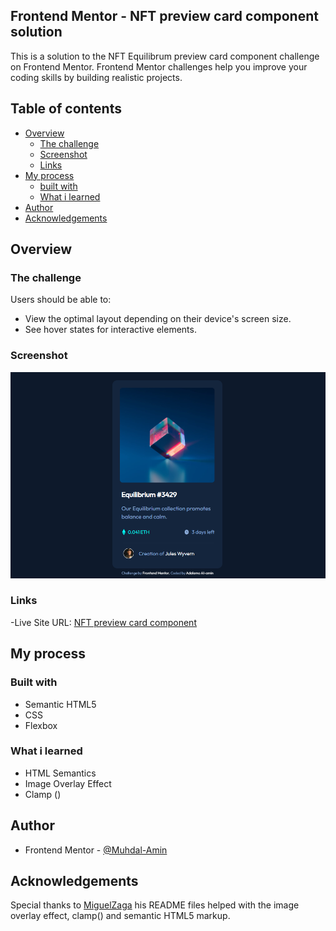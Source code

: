 ## Frontend Mentor - NFT preview card component solution

This is a solution to the NFT Equilibrum preview card component challenge on Frontend Mentor. 
Frontend Mentor challenges help you improve your coding skills by building realistic projects.

## Table of contents

- [Overview](#overview)
  - [The challenge](#the-challenge)
  - [Screenshot](#screenshot)
  - [Links](#links)
- [My process](#my-process)
  - [built with](#built-with)
  - [What i learned](#what-i-learned)
- [Author](#author)
- [Acknowledgements](#acknowledgements)


## Overview

### The challenge

Users should be able to:

- View the optimal layout depending on their device's screen size.
- See hover states for interactive elements.

### Screenshot

![Screenshot](./screenshot.png)

### Links

-Live Site URL: [NFT preview card component]( https://muhdal-amin.github.io/nft-preview-card-component/)

## My process

### Built with

- Semantic HTML5
- CSS
- Flexbox

### What i learned

- HTML Semantics
- Image Overlay Effect
- Clamp ()


## Author

- Frontend Mentor - [@Muhdal-Amin](https://www.frontendmentor.io/profile/Muhdal-Amin)


## Acknowledgements

Special thanks to [MiguelZaga](https://www.frontendmentor.io/profile/miguelzaga) his README files helped with the image overlay effect, clamp() and semantic HTML5 markup.